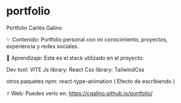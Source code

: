 # portfolio
Portfolio Carles Galino

✨ Contenido:
Portfolio personal con mi conocimiento, proyectos, experiencia y redes sociales.

🌱 Aprendizaje:
Este es el stack utilizado en el proyecto:

Dev tool: VITE
Js library: React
Css library: TailwindCss

otros paquetes npm: react-type-animation ( Efecto de escribiendo ) 

⚡ Web:
Puedes verlo en: https://cgalino.github.io/portfolio/
